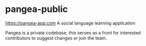 # pangea-public
https://pangea-app.com
A social language learning application

Pangea is a private codebase, this serves as a front for interested contributors to suggest changes or join the team.
